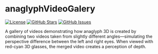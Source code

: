 # anaglyphVideoGalery

[![License](https://img.shields.io/badge/license-MIT-blue.svg)](LICENSE)
[![GitHub Stars](https://img.shields.io/github/stars/Angelmmc/anaglyphVideoGalery.svg)](https://github.com/Angelmmc/anaglyphVideoGalery/stargazers)
[![GitHub Issues](https://img.shields.io/github/issues/Angelmmc/anaglyphVideoGalery.svg)](https://github.com/Angelmmc/anaglyphVideoGalery/issues)

A gallery of videos demonstrating how anaglyph 3D is created by combining two videos taken from slightly different angles—simulating the perspective difference between the left and right eyes. When viewed with red-cyan 3D glasses, the merged video creates a perception of depth.
